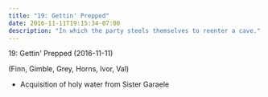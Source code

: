 ```yaml
---
title: "19: Gettin' Prepped"
date: 2016-11-11T19:15:34-07:00
description: "In which the party steels themselves to reenter a cave."
---
```


19: Gettin' Prepped (2016-11-11)

(Finn, Gimble, Grey, Horns, Ivor, Val)

- Acquisition of holy water from Sister Garaele
